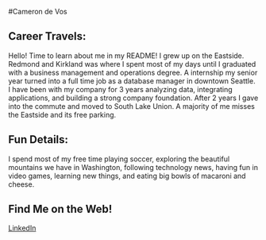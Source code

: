 #Cameron de Vos

## Career Travels:
Hello! Time to learn about me in my README! I grew up on the Eastside. Redmond and Kirkland was where I spent most of my days until I graduated with a business management and operations degree. A internship my senior year turned into a full time job as a database manager in downtown Seattle. I have been with my company for 3 years analyzing data, integrating applications, and building a strong company foundation. After 2 years I gave into the commute and moved to South Lake Union. A majority of me misses the Eastside and its free parking.

## Fun Details:
I spend most of my free time playing soccer, exploring the beautiful mountains we have in Washington, following technology news, having fun in video games, learning new things, and eating big bowls of macaroni and cheese.

## Find Me on the Web!
[LinkedIn](https://www.linkedin.com/in/camerondevos)